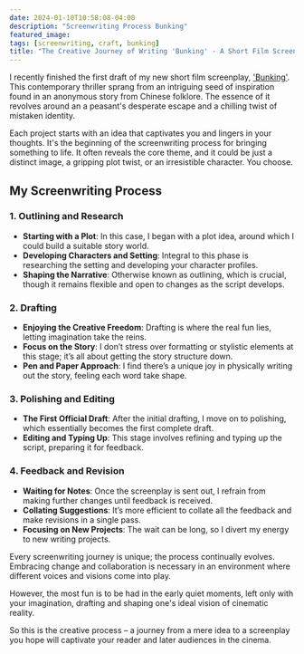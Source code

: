 ```yaml
---
date: 2024-01-10T10:58:08-04:00
description: "Screenwriting Process Bunking"
featured_image: 
tags: [screenwriting, craft, bunking]
title: "The Creative Journey of Writing 'Bunking' - A Short Film Screenplay"
---
```


I recently finished the first draft of my new short film screenplay, ['Bunking'](https://www.charliebury.com/screenplays/bunking/). This contemporary thriller sprang from an intriguing seed of inspiration found in an anonymous story from Chinese folklore. The essence of it revolves around an a peasant's desperate escape and a chilling twist of mistaken identity. 

Each project starts with an idea that captivates you and lingers in your thoughts. It's the beginning of the screenwriting process for bringing something to life. It often reveals the core theme, and it could be just a distinct image, a gripping plot twist, or an irresistible character. You choose.   

## My Screenwriting Process

### 1. Outlining and Research

- **Starting with a Plot**: In this case, I began with a plot idea, around which I could build a suitable story world.
- **Developing Characters and Setting**: Integral to this phase is researching the setting and developing your character profiles.
- **Shaping the Narrative**: Otherwise known as outlining, which is crucial, though it remains flexible and open to changes as the script develops.

### 2. Drafting

- **Enjoying the Creative Freedom**: Drafting is where the real fun lies, letting imagination take the reins.
- **Focus on the Story**: I don’t stress over formatting or stylistic elements at this stage; it’s all about getting the story structure down.
- **Pen and Paper Approach**: I find there’s a unique joy in physically writing out the story, feeling each word take shape. 

### 3. Polishing and Editing

- **The First Official Draft**: After the initial drafting, I move on to polishing, which essentially becomes the first complete draft.
- **Editing and Typing Up**: This stage involves refining and typing up the script, preparing it for feedback.

### 4. Feedback and Revision

- **Waiting for Notes**: Once the screenplay is sent out, I refrain from making further changes until feedback is received.
- **Collating Suggestions**: It’s more efficient to collate all the feedback and make revisions in a single pass.
- **Focusing on New Projects**: The wait can be long, so I divert my energy to new writing projects.

Every screenwriting journey is unique; the process continually evolves. Embracing change and collaboration is necessary in an environment where different voices and visions come into play. 

However, the most fun is to be had in the early quiet moments, left only with your imagination, drafting and shaping one's ideal vision of cinematic reality.

So this is the creative process – a journey from a mere idea to a screenplay you hope will captivate your reader and later audiences in the cinema.
